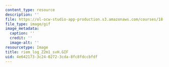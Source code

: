 ```yaml
---
content_type: resource
description: ''
file: https://ol-ocw-studio-app-production.s3.amazonaws.com/courses/18-04-complex-variables-with-applications-fall-1999/4e6421733c2402723cda8fc8fdccbfdf_riem_log_Z2m1_svH.GIF
file_type: image/gif
image_metadata:
  caption: ''
  credit: ''
  image-alt: ''
resourcetype: Image
title: riem_log_Z2m1_svH.GIF
uid: 4e642173-3c24-0272-3cda-8fc8fdccbfdf
---
```

